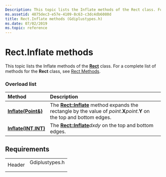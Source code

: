 ```yaml
---
Description: This topic lists the Inflate methods of the Rect class. For a complete list of methods for the Rect class, see Rect Methods.
ms.assetid: 4875dec3-e57e-4109-8c63-c3dc4db6080d
title: Rect.Inflate methods (Gdiplustypes.h)
ms.date: 07/02/2019
ms.topic: reference
---
```


# Rect.Inflate methods

This topic lists the Inflate methods of the [**Rect**](/windows/win32/api/gdiplustypes/nl-gdiplustypes-rect) class. For a complete list of methods for the **Rect** class, see [Rect Methods](-gdiplus-class-rect-methods.md).

### Overload list



| Method                                                         | Description                                                                                                                                                                     |
|:---------------------------------------------------------------|:--------------------------------------------------------------------------------------------------------------------------------------------------------------------------------|
| [**Inflate(Point&)**](/windows/win32/api/gdiplustypes/nf-gdiplustypes-rect-inflate(inconstpoint_))  | The [**Rect::Inflate**](/windows/win32/api/gdiplustypes/nf-gdiplustypes-rect-inflate(inconstpoint_)) method expands the rectangle by the value of *point*.**X***point*.**Y** on the top and bottom edges.<br/> |
| [**Inflate(INT,INT)**](/previous-versions//ms534982(v=vs.85)) | The [**Rect::Inflate**](/previous-versions//ms534982(v=vs.85))*dxdy* on the top and bottom edges.<br/>                                                                   |



## Requirements



|                   |                                                                                           |
|-------------------|-------------------------------------------------------------------------------------------|
| Header<br/> | <dl> <dt>Gdiplustypes.h</dt> </dl> |



 

 